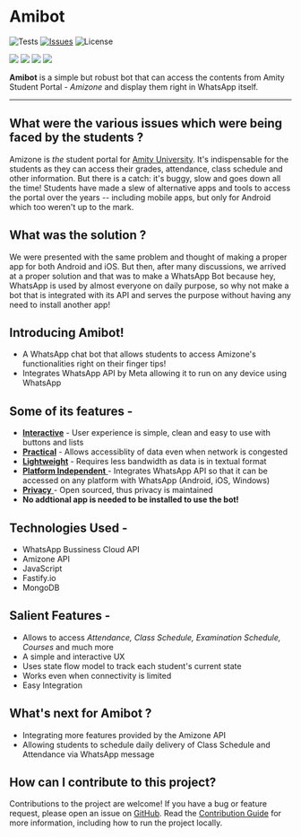 # Amibot

![Tests](https://img.shields.io/github/workflow/status/ditsuke/go-amizone/tests?label=tests&logo=github)
[![Issues](https://img.shields.io/github/issues/asetalias/amibot?logo=github)][issues]
![License](https://img.shields.io/github/license/asetalias/amibot)

[<img src="https://img.shields.io/badge/-Bot-25D366?logo=Whatsapp&logoColor=fff">][whatsapp]
<img src="https://img.shields.io/badge/-JS-F7DF1E?logo=JavaScript&logoColor=fff">
<img src="https://img.shields.io/badge/-MongoDB-47A248?logo=MongoDB&logoColor=fff">
<img src="https://img.shields.io/badge/-Fastify.io-000000?logo=Fastify&logoColor=fff">


**Amibot** is a simple but robust bot that can access the contents from Amity Student Portal - *Amizone* and display them right in WhatsApp itself.

---
## What were the various issues which were being faced by the students ?

Amizone is _the_ student portal for [Amity University](https://www.amity.edu/). It's indispensable for the students as they can
access their grades, attendance, class schedule and other information. But there is a catch: it's buggy, slow and goes down all the
time! Students have made a slew of alternative apps and tools to access the portal over the years -- including mobile
apps, but only for Android which too weren't up to the mark.

## What was the solution ?

We were presented with the same problem and thought of making a proper app for both Android and iOS. But then, after many discussions, we arrived at a proper solution and that was to make a WhatsApp Bot because hey, WhatsApp is used by almost everyone on daily purpose, so why not make a bot that is integrated with its API and serves the purpose without having any need to install another app! 


## Introducing Amibot!
 - A WhatsApp chat bot that allows students to access Amizone's functionalities right on their finger tips!
 - Integrates WhatsApp API by Meta allowing it to run on any device using WhatsApp 

## Some of its features -
- <u>**Interactive**</u> - User experience is simple, clean and easy to use with buttons and lists
- <u>**Practical**</u> - Allows accessiblity of data even when network is congested
- <u>**Lightweight**</u> - Requires less bandwidth as data is in textual format
- <u>**Platform Independent** </u>- Integrates WhatsApp API so that it can be accessed on any platform with WhatsApp (Android, iOS, Windows)
- <u>**Privacy** </u>- Open sourced, thus privacy is maintained
- **No addtional app is needed to be installed to use the bot!**

## Technologies Used -
- WhatsApp Bussiness Cloud API
- Amizone API 
- JavaScript
- Fastify.io
- MongoDB 

## Salient Features -
- Allows to access _Attendance, Class Schedule, Examination Schedule, Courses_ and much more
- A simple and interactive UX 
- Uses state flow model to track each student's current state
- Works even when connectivity is limited
- Easy Integration 

## What's next for Amibot ?
- Integrating more features provided by the Amizone API 
- Allowing students to schedule daily delivery of Class Schedule and Attendance via WhatsApp message

## How can I contribute to this project?

Contributions to the project are welcome! If you have a bug or feature request, please open an issue on
[GitHub][github]. Read the [Contribution Guide](./CONTRIBUTING.md) for more information, including
how to run the project locally.

[github]: https://github.com/asetalias/amibot

[issues]: https://github.com/asetalias/amibot/issues

[whatsapp]: https://wa.me/message/5HLK23GHMA7KH1
